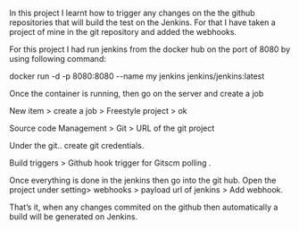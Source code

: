 In this project I learnt how to trigger any changes on the the github repositories that will build the test on the Jenkins. For that I have taken a project of mine in the git repository and added the webhooks.

For this project I had run jenkins from the docker hub on the port of 8080 by using following command:

docker run -d -p 8080:8080 --name my jenkins jenkins/jenkins:latest

Once the container is running, then go on the server and create a job

New item > create a job > Freestyle project > ok

Source code Management > Git > URL of the git project

Under the git.. create git credentials.

Build triggers > Github hook trigger for Gitscm polling .

Once everything is done in the jenkins then go into the git hub. Open the project under setting> webhooks > payload url of jenkins > Add webhook.

That’s it, when any changes commited on the github then automatically a build will be generated on Jenkins.
